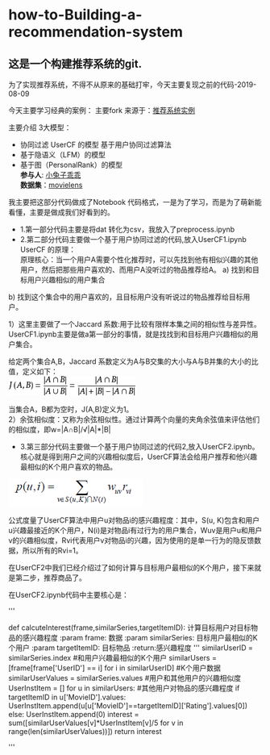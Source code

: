 # how-to-Building-a-recommendation-system
## 这是一个构建推荐系统的git.

为了实现推荐系统，不得不从原来的基础打牢，今天主要复现之前的代码-2019-08-09

今天主要学习经典的案例：
主要fork 来源于：[推荐系统实例](https://github.com/lpty/recommendation)  

主要介绍 3大模型：
* 协同过滤 UserCF 的模型 
基于用户协同过滤算法  
* 基于隐语义（LFM）的模型  
* 基于图（PersonalRank）的模型  
**参与人**: [小兔子乖乖](https://github.com/PandasCute)  
**数据集**：[movielens](http://grouplens.org/datasets/movielens/1m)   

我主要把这部分代码做成了Notebook 代码格式，一是为了学习，而是为了萌新能看懂，主要是做成我们好看到的。

* 1.第一部分代码主要是将dat 转化为csv，我放入了preprocess.ipynb   
* 2.第二部分代码主要做一个基于用户协同过滤的代码,放入UserCF1.ipynb 
UserCF 的原理：     
原理核心：当一个用户A需要个性化推荐时，可以先找到他有相似兴趣的其他用户，然后把那些用户喜欢的、而用户A没听过的物品推荐给A。
a) 找到和目标用户兴趣相似的用户集合

b) 找到这个集合中的用户喜欢的，且目标用户没有听说过的物品推荐给目标用户。


1）这里主要做了一个Jaccard 系数:用于比较有限样本集之间的相似性与差异性。  
UserCF1.ipynb主要是做a第一部分的事情，就是找找到和目标用户兴趣相似的用户集合。

给定两个集合A,B，Jaccard 系数定义为A与B交集的大小与A与B并集的大小的比值，定义如下：     
![jaccard图片](https://github.com/PandasCute/how-to-Building-a-recommendation-system/blob/master/8644ebf81a4c510f05fdbf876959252dd42aa576.jpg)

当集合A，B都为空时，J(A,B)定义为1。      
2）余弦相似度：又称为余弦相似性。通过计算两个向量的夹角余弦值来评估他们的相似度，即w=|A∩B|/√|A|*|B|

* 3.第三部分代码主要做一个基于用户协同过滤的代码2,放入UserCF2.ipynb。
核心就是得到用户之间的兴趣相似度后，UserCF算法会给用户推荐和他兴趣最相似的K个用户喜欢的物品。    

![](https://github.com/PandasCute/how-to-Building-a-recommendation-system/blob/master/918077-20181103141555690-125781261.png)

          
公式度量了UserCF算法中用户u对物品i的感兴趣程度：其中，S(u, K)包含和用户u兴趣最接近的K个用户，N(i)是对物品i有过行为的用户集合，Wuv是用户u和用户v的兴趣相似度，Rvi代表用户v对物品i的兴趣，因为使用的是单一行为的隐反馈数据，所以所有的Rvi=1。        

在UserCF2中我们已经介绍过了如何计算与目标用户最相似的K个用户，接下来就是第二步，推荐商品了。

在UserCF2.ipynb代码中主要核心是：       

'''

def calcuteInterest(frame,similarSeries,targetItemID):
    计算目标用户对目标物品的感兴趣程度
    :param frame: 数据
    :param similarSeries: 目标用户最相似的K个用户
    :param targetItemID: 目标物品
    :return:感兴趣程度
    '''
    similarUserID = similarSeries.index                                                 #和用户兴趣最相似的K个用户
    similarUsers = [frame[frame['UserID'] == i] for i in similarUserID]                 #K个用户数据
    similarUserValues = similarSeries.values                                            #用户和其他用户的兴趣相似度
    UserInstItem = []
    for u in similarUsers:                                                              #其他用户对物品的感兴趣程度
        if targetItemID in u['MovieID'].values: UserInstItem.append(u[u['MovieID']==targetItemID]['Rating'].values[0])
        else: UserInstItem.append(0)
    interest = sum([similarUserValues[v]*UserInstItem[v]/5 for v in range(len(similarUserValues))])
    return interest
    
'''

